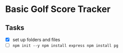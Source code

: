 # Basic Golf Score Tracker

## Tasks
- [x] set up folders and files
- [ ] ```npm init --y npm install express npm install pg```